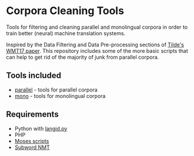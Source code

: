 # Corpora Cleaning Tools
Tools for filtering and cleaning parallel and monolingual corpora 
in order to train better (neural) machine translation systems.

Inspired by the Data Filtering and Data Pre-processing sections of 
[Tilde's](http://tilde.com) [WMT17 paper](http://www.statmt.org/wmt17/pdf/WMT37.pdf). 
This repository includes some of the more basic scripts that can help to get rid of 
the majority of junk from parallel corpora.

Tools included
---------
* [parallel](https://github.com/M4t1ss/parallel-corpora-tools/blob/master/parallel) - tools for parallel corpora
* [mono](https://github.com/M4t1ss/parallel-corpora-tools/blob/master/mono) - tools for monolingual corpora

Requirements
---------
* Python with [langid.py](https://github.com/saffsd/langid.py)
* PHP
* [Moses scripts](https://github.com/moses-smt/mosesdecoder)
* [Subword NMT](https://github.com/rsennrich/subword-nmt)